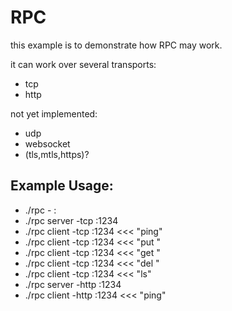 # RPC

this example is to demonstrate how RPC may work.

it can work over several transports:
- tcp
- http

not yet implemented:
- udp
- websocket
- (tls,mtls,https)?


Example Usage:
---
- ./rpc <mode> -<transport> :<port>
- ./rpc server -tcp :1234
- ./rpc client -tcp :1234 <<< "ping"
- ./rpc client -tcp :1234 <<< "put <key> <value>"
- ./rpc client -tcp :1234 <<< "get <key>"
- ./rpc client -tcp :1234 <<< "del <key>"
- ./rpc client -tcp :1234 <<< "ls"
- ./rpc server -http :1234
- ./rpc client -http :1234 <<< "ping"



